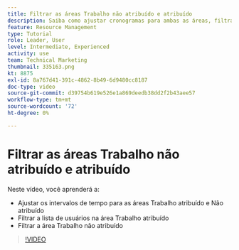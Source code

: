 ```yaml
---
title: Filtrar as áreas Trabalho não atribuído e atribuído
description: Saiba como ajustar cronogramas para ambas as áreas, filtrar a lista de usuários na área de trabalho atribuída e filtrar a área de trabalho não atribuída.
feature: Resource Management
type: Tutorial
role: Leader, User
level: Intermediate, Experienced
activity: use
team: Technical Marketing
thumbnail: 335163.png
kt: 8875
exl-id: 8a767d41-391c-4862-8b49-6d9480cc8187
doc-type: video
source-git-commit: d39754b619e526e1a869deedb38dd2f2b43aee57
workflow-type: tm+mt
source-wordcount: '72'
ht-degree: 0%

---
```


# Filtrar as áreas Trabalho não atribuído e atribuído

Neste vídeo, você aprenderá a:

* Ajustar os intervalos de tempo para as áreas Trabalho atribuído e Não atribuído
* Filtrar a lista de usuários na área Trabalho atribuído
* Filtrar a área Trabalho não atribuído

>[!VIDEO](https://video.tv.adobe.com/v/335163/?quality=12)
